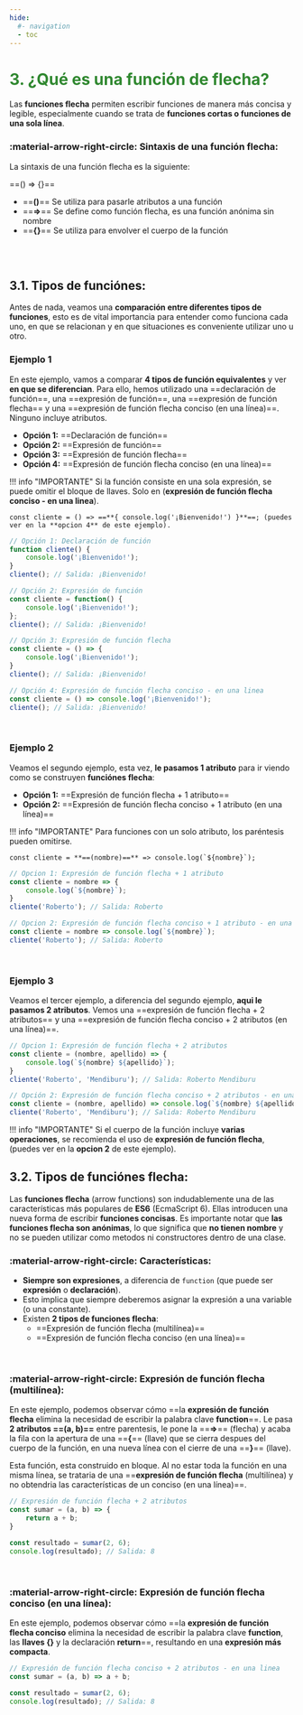 ```yaml
---
hide:
  #- navigation
  - toc
---
```


# <span style="color:#308830;">**3. ¿Qué es una función de flecha?**</span>
Las **funciones flecha** permiten escribir funciones de manera más concisa y legible, especialmente cuando se trata de **funciones cortas o funciones de una sola línea**.

### :material-arrow-right-circle: Sintaxis de una función flecha:
La sintaxis de una función flecha es la siguiente:

==() => {}==

  - ==**()**== Se utiliza para pasarle atributos a una función
  - ==**=>**== Se define como función flecha, es una función anónima sin nombre
  - ==**{}**== Se utiliza para envolver el cuerpo de la función
<br>
<br>

## **3.1. Tipos de funciónes:**
Antes de nada, veamos una **comparación entre diferentes tipos de funciones**, esto es de vital importancia para entender como funciona cada uno, en que se relacionan y en que situaciones es conveniente utilizar uno u otro.

### Ejemplo 1
En este ejemplo, vamos a comparar **4 tipos de función equivalentes** y ver **en que se diferencian**. Para ello, hemos utilizado una ==declaración de función==, una ==expresión de función==, una ==expresión de función flecha== y una ==expresión de función flecha conciso (en una línea)==. Ninguno incluye atributos.

  - **Opción 1:** ==Declaración de función==
  - **Opción 2:** ==Expresión de función==
  - **Opción 3:** ==Expresión de función flecha==
  - **Opción 4:** ==Expresión de función flecha conciso (en una línea)==

!!! info "IMPORTANTE"
    Si la función consiste en una sola expresión, se puede omitir el bloque de llaves. Solo en (**expresión de función flecha conciso - en una linea**).

    const cliente = () => ==**{ console.log('¡Bienvenido!') }**==; (puedes ver en la **opcion 4** de este ejemplo).

```js title="ejemplo.js"
// Opción 1: Declaración de función
function cliente() {
    console.log('¡Bienvenido!');
}
cliente(); // Salida: ¡Bienvenido!

// Opción 2: Expresión de función
const cliente = function() {
    console.log('¡Bienvenido!');
};
cliente(); // Salida: ¡Bienvenido!

// Opción 3: Expresión de función flecha
const cliente = () => {
    console.log('¡Bienvenido!');
}
cliente(); // Salida: ¡Bienvenido!

// Opción 4: Expresión de función flecha conciso - en una linea
const cliente = () => console.log('¡Bienvenido!');
cliente(); // Salida: ¡Bienvenido!
```
<br>

### Ejemplo 2
Veamos el segundo ejemplo, esta vez, **le pasamos 1 atributo** para ir viendo como se construyen **funciónes flecha**:

  - **Opción 1:** ==Expresión de función flecha + 1 atributo==
  - **Opción 2:** ==Expresión de función flecha conciso + 1 atributo (en una línea)==

!!! info "IMPORTANTE"
    Para funciones con un solo atributo, los paréntesis pueden omitirse.

    const cliente = **==(nombre)==** => console.log(`${nombre}`);

```js title="ejemplo.js"
// Opcion 1: Expresión de función flecha + 1 atributo
const cliente = nombre => {
    console.log(`${nombre}`);
}
cliente('Roberto'); // Salida: Roberto

// Opcion 2: Expresión de función flecha conciso + 1 atributo - en una linea
const cliente = nombre => console.log(`${nombre}`);
cliente('Roberto'); // Salida: Roberto
```
<br>

### Ejemplo 3
Veamos el tercer ejemplo, a diferencia del segundo ejemplo, **aqui le pasamos 2 atributos**. Vemos una ==expresión de función flecha + 2 atributos== y una ==expresión de función flecha conciso + 2 atributos (en una línea)==.

```js title="ejemplo.js"
// Opcion 1: Expresión de función flecha + 2 atributos
const cliente = (nombre, apellido) => {
    console.log(`${nombre} ${apellido}`);
}
cliente('Roberto', 'Mendiburu'); // Salida: Roberto Mendiburu

// Opción 2: Expresión de función flecha conciso + 2 atributos - en una linea
const cliente = (nombre, apellido) => console.log(`${nombre} ${apellido}`);
cliente('Roberto', 'Mendiburu'); // Salida: Roberto Mendiburu
```
!!! info "IMPORTANTE"
    Si el cuerpo de la función incluye **varias operaciones**, se recomienda el uso de **expresión de función flecha**, (puedes ver en la **opcion 2** de este ejemplo).
<br>

## **3.2. Tipos de funciónes flecha:**
Las **funciones flecha** (arrow functions) son indudablemente una de las características más populares de **ES6** (EcmaScript 6). Ellas introducen una nueva forma de escribir **funciones concisas**. Es importante notar que **las funciones flecha son anónimas**, lo que significa que **no tienen nombre** y no se pueden utilizar como metodos ni constructores dentro de una clase.

### :material-arrow-right-circle: Características:
  - **Siempre son expresiones**, a diferencia de `function` (que puede ser **expresión** o **declaración**).
  - Esto implica que siempre deberemos asignar la expresión a una variable (o una constante).
  - Existen **2 tipos de funciones flecha**:
    - ==Expresión de función flecha (multilínea)==
    - ==Expresión de función flecha conciso (en una línea)==
<br>

### :material-arrow-right-circle: Expresión de función flecha (multilínea):
En este ejemplo, podemos observar cómo ==la **expresión de función flecha** elimina la necesidad de escribir la palabra clave **function**==. Le pasa **2 atributos ==(a, b)==** entre parentesis, le pone la ==**=>**== (flecha) y acaba la fila con la apertura de una ==**{**== (llave) que se cierra despues del cuerpo de la función, en una nueva línea con el cierre de una ==**}**== (llave).

Esta función, esta construido en bloque. Al no estar toda la función en una misma línea, se trataria de una ==**expresión de función flecha** (multilínea) y no obtendria las características de un conciso (en una línea)==.

```js title="ejemplo.js"
// Expresión de función flecha + 2 atributos
const sumar = (a, b) => {
    return a + b;
}

const resultado = sumar(2, 6);
console.log(resultado); // Salida: 8
```
<br>

### :material-arrow-right-circle: Expresión de función flecha conciso (en una línea):
En este ejemplo, podemos observar cómo ==la **expresión de función flecha conciso** elimina la necesidad de escribir la palabra clave **function**, las **llaves {}** y la declaración **return**==, resultando en una **expresión más compacta**.

```js title="ejemplo.js"
// Expresión de función flecha conciso + 2 atributos - en una linea
const sumar = (a, b) => a + b;

const resultado = sumar(2, 6);
console.log(resultado); // Salida: 8
```
<br>
<br>
